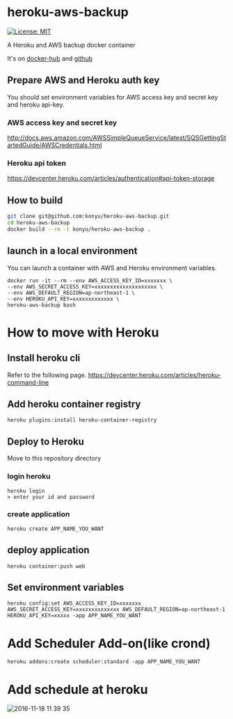 # heroku-aws-backup
[![License: MIT](https://img.shields.io/badge/License-MIT-yellow.svg)](https://opensource.org/licenses/MIT)

A Heroku and AWS backup docker container

It's on [docker-hub](https://hub.docker.com/r/konyu/xxxxxx/) and [github](https://github.com/konyu/heroku-aws-backup/)

## Prepare AWS and Heroku auth key
You should set environment variables for AWS access key and secret key and heroku api-key.

### AWS access key and secret key
http://docs.aws.amazon.com/AWSSimpleQueueService/latest/SQSGettingStartedGuide/AWSCredentials.html

### Heroku api token
https://devcenter.heroku.com/articles/authentication#api-token-storage

## How to build

```sh
git clone git@github.com:konyu/heroku-aws-backup.git
cd heroku-aws-backup
docker build --rm -t konyu/heroku-aws-backup .
```

## launch in a local environment
You can launch a container with AWS and Heroku environment variables.

```
docker run -it --rm --env AWS_ACCESS_KEY_ID=xxxxxxx \
--env AWS_SECRET_ACCESS_KEY=xxxxxxxxxxxxxxxxxxxx \
--env AWS_DEFAULT_REGION=ap-northeast-1 \
--env HEROKU_API_KEY=xxxxxxxxxxxxx \
heroku-aws-backup bash
```


# How to move with Heroku

## Install heroku cli
Refer to the following page.
https://devcenter.heroku.com/articles/heroku-command-line

## Add heroku container registry

```
heroku plugins:install heroku-container-registry
```

## Deploy to Heroku

Move to this repository directory

### login heroku

```
heroku login
> enter your id and password
```

### create application

```
heroku create APP_NAME_YOU_WANT
```

## deploy application

```
heroku container:push web
```

## Set environment variables

```
heroku config:set AWS_ACCESS_KEY_ID=xxxxxxx AWS_SECRET_ACCESS_KEY=xxxxxxxxxxxxxx AWS_DEFAULT_REGION=ap-northeast-1 HEROKU_API_KEY=xxxxx -app APP_NAME_YOU_WANT
```

# Add Scheduler Add-on(like crond)

```
heroku addons:create scheduler:standard -app APP_NAME_YOU_WANT
```

# Add schedule at heroku
![2016-11-18 11 39 35](https://cloud.githubusercontent.com/assets/1217706/20417217/33c8071c-ad87-11e6-9da7-0b755a21ea1b.png)

